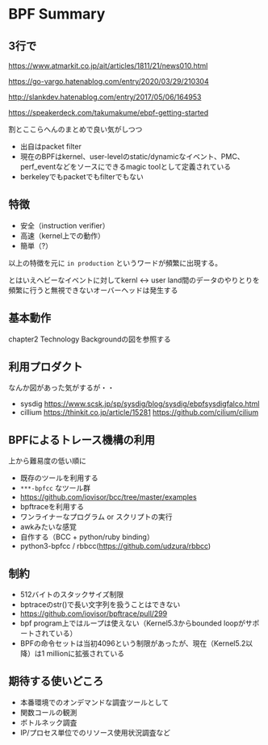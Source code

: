 # BPF Summary

## 3行で

https://www.atmarkit.co.jp/ait/articles/1811/21/news010.html

https://go-vargo.hatenablog.com/entry/2020/03/29/210304

http://slankdev.hatenablog.com/entry/2017/05/06/164953

https://speakerdeck.com/takumakume/ebpf-getting-started


割とここらへんのまとめで良い気がしつつ

 - 出自はpacket filter
 - 現在のBPFはkernel、user-levelのstatic/dynamicなイベント、PMC、perf_eventなどをソースにできるmagic toolとして定義されている
 - berkeleyでもpacketでもfilterでもない

## 特徴

 - 安全（instruction verifier）
 - 高速（kernel上での動作）
 - 簡単（?）

以上の特徴を元に `in production` というワードが頻繁に出現する。

とはいえヘビーなイベントに対してkernl <-> user land間のデータのやりとりを頻繁に行うと無視できないオーバーヘッドは発生する

## 基本動作

chapter2 Technology Backgroundの図を参照する

## 利用プロダクト

なんか図があった気がするが・・

 - sysdig https://www.scsk.jp/sp/sysdig/blog/sysdig/ebpfsysdigfalco.html
 - cillium https://thinkit.co.jp/article/15281 https://github.com/cilium/cilium

## BPFによるトレース機構の利用

上から難易度の低い順に

 - 既存のツールを利用する
  - `***-bpfcc` なツール群
  - https://github.com/iovisor/bcc/tree/master/examples
 - bpftraceを利用する
  - ワンライナーなプログラム or スクリプトの実行
  - awkみたいな感覚
 - 自作する（BCC + python/ruby binding）
  - python3-bpfcc / rbbcc(https://github.com/udzura/rbbcc)

## 制約

 - 512バイトのスタックサイズ制限
  - bptraceのstr()で長い文字列を扱うことはできない
 - https://github.com/iovisor/bpftrace/pull/299
 - bpf program上ではループは使えない（Kernel5.3からbounded loopがサポートされている）
 - BPFの命令セットは当初4096という制限があったが、現在（Kernel5.2以降）は1 millionに拡張されている

## 期待する使いどころ

 - 本番環境でのオンデマンドな調査ツールとして
  - 関数コールの観測
  - ボトルネック調査
  - IP/プロセス単位でのリソース使用状況調査など

